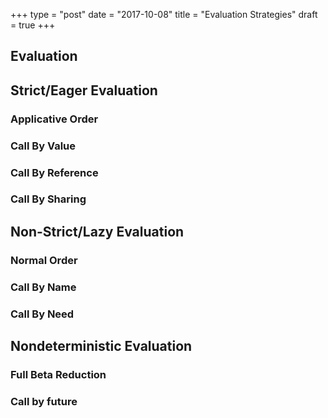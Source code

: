 +++
type = "post"
date = "2017-10-08"
title = "Evaluation Strategies"
draft = true
+++

## Evaluation

## Strict/Eager Evaluation
### Applicative Order
### Call By Value
### Call By Reference
### Call By Sharing

## Non-Strict/Lazy Evaluation
### Normal Order
### Call By Name
### Call By Need


## Nondeterministic Evaluation
### Full Beta Reduction
### Call by future
